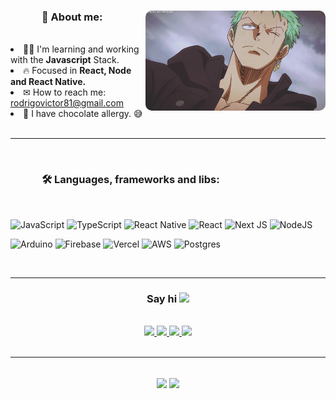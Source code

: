 <div align="center">
  <img align="right" src="assets/person.gif" style="border-radius:10px;" height="160" />
  
  <h3 style="margin-left:50px;" align="left" >🧍 About me:</h3>
  </br>
  
  <div align="left">
    <li>👨‍💻 I'm learning and working with the <b>Javascript</b> Stack.</li>
    <li>🔥 Focused in <b>React, Node and React Native.</b></li>
    <li>✉ How to reach me: <a href="mailto:rodrigovictor81@gmail.com?subject=Hello%20Rodrigo">rodrigovictor81@gmail.com</a> </li>
    <li>🍫 I have chocolate allergy. 😅</li>
  </div>
  
  </br>
  
  ---
  
<div align="center"> 
  <div align="left">
    </br>
  <h3 style="margin-left:50px;">🛠️ Languages, frameworks and libs:</h3>
  </br>
  
  ![JavaScript](https://img.shields.io/badge/javascript-%23323330.svg?style=for-the-badge&logo=javascript&logoColor=%23F7DF1E)
  ![TypeScript](https://img.shields.io/badge/typescript-%23007ACC.svg?style=for-the-badge&logo=typescript&logoColor=white)
  ![React Native](https://img.shields.io/badge/react_native-%2320232a.svg?style=for-the-badge&logo=react&logoColor=%2361DAFB)
  ![React](https://img.shields.io/badge/react-%2320232a.svg?style=for-the-badge&logo=react&logoColor=%2361DAFB)
  ![Next JS](https://img.shields.io/badge/Next-black?style=for-the-badge&logo=next.js&logoColor=white)
  ![NodeJS](https://img.shields.io/badge/node.js-6DA55F?style=for-the-badge&logo=node.js&logoColor=white)
  
  ![Arduino](https://img.shields.io/badge/-Arduino-00979D?style=for-the-badge&logo=Arduino&logoColor=white)
  ![Firebase](https://img.shields.io/badge/firebase-%23039BE5.svg?style=for-the-badge&logo=firebase)
  ![Vercel](https://img.shields.io/badge/vercel-%23000000.svg?style=for-the-badge&logo=vercel&logoColor=white)
  ![AWS](https://img.shields.io/badge/AWS-%23FF9900.svg?style=for-the-badge&logo=amazon-aws&logoColor=white)
  ![Postgres](https://img.shields.io/badge/postgres-%23316192.svg?style=for-the-badge&logo=postgresql&logoColor=white)
  
  </div>
  </br>
</div>  
   

---


<div align="center"> 
  <h3 align="center">Say hi <img src="https://raw.githubusercontent.com/kaueMarques/kaueMarques/master/hi.gif" width="30px"> </h3>
  </br>
  <div>
    <a href="https://linkedin.com/in/rodrigo-victor-5a7707174" target="_blank">
      <img src="https://img.shields.io/badge/linkedin-%230077B5.svg?style=for-the-badge&logo=linkedin&logoColor=white" />
    </a>
    <a href="https://instagram.com/rodrigo_rvsn" target="_blank" > 
      <img src="https://img.shields.io/badge/Instagram-%23E4405F.svg?style=for-the-badge&logo=Instagram&logoColor=white" />
    </a>
    <a href="mailto:rodrigovictor81@gmail.com?subject=Hello%20again" target="_blank">
      <img src="https://img.shields.io/badge/Gmail-D14836?style=for-the-badge&logo=gmail&logoColor=white" />
    </a>
    <a href="https://app.rocketseat.com.br/me/rodrigorvsn" target="_blank">
      <img src="https://img.shields.io/badge/🚀 Rocketseat-%237159c1?style=for-the-badge&logo=rocket" />
    </a>  
  </div>
  </br>
  </div>

  ---
  
</div>
  </br>
  <div align="center" >
    <img width="400px" align="center" src="https://github-readme-stats-eight-theta.vercel.app/api/top-langs/?username=RodrigoRVSN&layout=compact&langs_count=8&theme=radical" />
    <img width="400px" align="center" src="https://github-readme-stats-eight-theta.vercel.app/api?username=RodrigoRVSN&show_icons=true&theme=radical&include_all_commits=true&count_private=true" />
  </div>
  </br>


</br>
